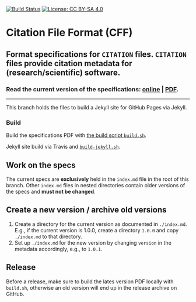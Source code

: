 [![Build Status](https://travis-ci.org/sdruskat/citation-file-format.svg?branch=master)](https://travis-ci.org/sdruskat/citation-file-format) [![License: CC BY-SA 4.0](https://img.shields.io/badge/License-CC%20BY--SA%204.0-lightgrey.svg)](https://creativecommons.org/licenses/by-sa/4.0/)

# Citation File Format (CFF)

## Format specifications for `CITATION` files. `CITATION` files provide citation metadata for (research/scientific) software.

### **Read the current version of the specifications**: [online](http://sdruskat.github.io/citation-file-format) | [PDF](http://sdruskat.github.io/citation-file-format/assets/pdf/cff-specifications.pdf).

---

This branch holds the files to build a Jekyll site for GitHub Pages via Jekyll.

### Build

Build the specifications PDF with [the build script `build.sh`](https://github.com/sdruskat/citation-file-format/blob/master/build.sh).

Jekyll site build via Travis and [`build-jekyll.sh`](https://github.com/sdruskat/citation-file-format/blob/master/build-jekyll.sh).

## Work on the specs

The current specs are **exclusively** held in the `index.md` file in the root of this branch. Other `index.md` files in nested directories contain older versions of the specs and **must not be changed**.

## Create a new version / archive old versions

1. Create a directory for the current version as documented in `./index.md`. E.g., if the current version is 1.0.0, create a directory `1.0.0` and copy `./index.md` to that directory.
2. Set up `./index.md` for the new version by changing `version` in the metadata accordingly, e.g., to `1.0.1`.

## Release

Before a release, make sure to build the lates version PDF locally with `build.sh`, otherwise an old version will end up in the release archive on GitHub.